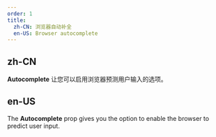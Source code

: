 ```yaml
---
order: 1
title:
  zh-CN: 浏览器自动补全
  en-US: Browser autocomplete
---
```


## zh-CN

**Autocomplete** 让您可以启用浏览器预测用户输入的选项。

## en-US

The **Autocomplete** prop gives you the option to enable the browser to predict user input.